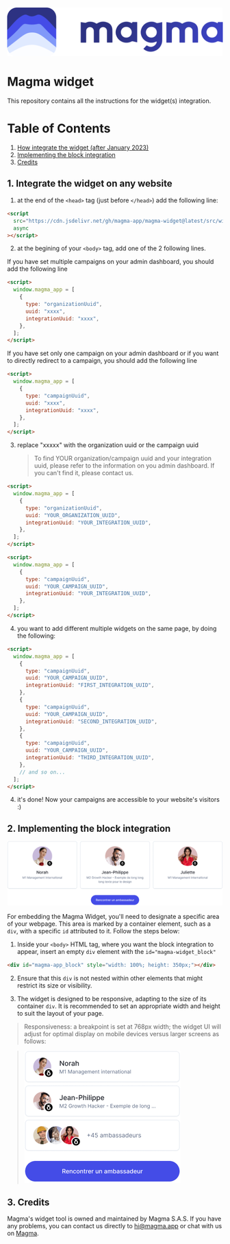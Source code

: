 ![Logo of Magma](public/logo.png)

# Magma widget

This repository contains all the instructions for the widget(s) integration.

# Table of Contents

1. [How integrate the widget (after January 2023)](#current-version)
2. [Implementing the block integration](#block)
3. [Credits](#credits)

## 1. Integrate the widget on any website <a name="current-version"></a>

1. at the end of the `<head>` tag (just before `</head>`) add the following line:

```html
<script
  src="https://cdn.jsdelivr.net/gh/magma-app/magma-widget@latest/src/widget/initializer.js"
  async
></script>
```

2. at the begining of your `<body>` tag, add one of the 2 following lines.

If you have set multiple campaigns on your admin dashboard, you should add the following line

```html
<script>
  window.magma_app = [
    {
      type: "organizationUuid",
      uuid: "xxxx",
      integrationUuid: "xxxx",
    },
  ];
</script>
```

If you have set only one campaign on your admin dashboard or if you want to directly redirect to a campaign, you should add the following line

```html
<script>
  window.magma_app = [
    {
      type: "campaignUuid",
      uuid: "xxxx",
      integrationUuid: "xxxx",
    },
  ];
</script>
```

3. replace "xxxxx" with the organization uuid or the campaign uuid
   > To find YOUR organization/campaign uuid and your integration uuid, please refer to the information on you admin dashboard. If you can't find it, please contact us.

```html
<script>
  window.magma_app = [
    {
      type: "organizationUuid",
      uuid: "YOUR_ORGANIZATION_UUID",
      integrationUuid: "YOUR_INTEGRATION_UUID",
    },
  ];
</script>
```

```html
<script>
  window.magma_app = [
    {
      type: "campaignUuid",
      uuid: "YOUR_CAMPAIGN_UUID",
      integrationUuid: "YOUR_INTEGRATION_UUID",
    },
  ];
</script>
```

4. you want to add different multiple widgets on the same page, by doing the following:

```html
<script>
  window.magma_app = [
    {
      type: "campaignUuid",
      uuid: "YOUR_CAMPAIGN_UUID",
      integrationUuid: "FIRST_INTEGRATION_UUID",
    },
    {
      type: "campaignUuid",
      uuid: "YOUR_CAMPAIGN_UUID",
      integrationUuid: "SECOND_INTEGRATION_UUID",
    },
    {
      type: "campaignUuid",
      uuid: "YOUR_CAMPAIGN_UUID",
      integrationUuid: "THIRD_INTEGRATION_UUID",
    },
    // and so on...
  ];
</script>
```

4. it's done! Now your campaigns are accessible to your website's visitors :)

## 2. Implementing the block integration <a name="block"></a>

![Block Integration](public/block.png)

For embedding the Magma Widget, you'll need to designate a specific area of your webpage. This area is marked by a container element, such as a `div`, with a specific `id` attributed to it. Follow the steps below:

1. Inside your `<body>` HTML tag, where you want the block integration to appear, insert an empty `div` element with the `id="magma-widget_block"`

```html
<div id="magma-app_block" style="width: 100%; height: 350px;"></div>
```

2. Ensure that this `div` is not nested within other elements that might restrict its size or visibility.

3. The widget is designed to be responsive, adapting to the size of its container `div`. It is recommended to set an appropriate width and height to suit the layout of your page.

> Responsiveness: a breakpoint is set at 768px width; the widget UI will adjust for optimal display on mobile devices versus larger screens as follows:

> ![Block Mobile Integration](public/block_mobile.png)

## 3. Credits <a name="credits"></a>

Magma's widget tool is owned and maintained by Magma S.A.S. If you have any problems, you can contact us directly to [hi@magma.app](mailto:hi@magma.app) or chat with us on [Magma](https://www.magma.app/).
